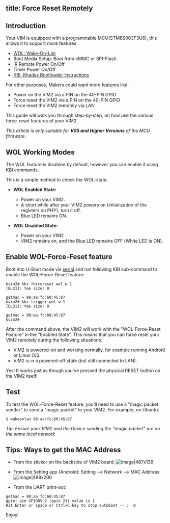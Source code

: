 title: Force Reset Remotely
---

## Introduction
Your VIM is equipped with a programmable MCU(STM8S003F3U6), this allows it to support more features:
* [WOL: Wake-On-Lan](/vim2/HowtoUseWol.html)
* Boot Media Setup: Boot from eMMC or SPI-Flash
* IR Remote Power On/Off
* Timer Power On/Off
* [KBI: Khadas Bootloader Instructions](/vim2/KbiGuidance.html)

For other purposes, Makers could want more features like:
* Power on the VIM2 via a PIN on the 40-PIN GPIO
* Force reset the VIM2 via a PIN on the 40-PIN GPIO
* Force reset the VIM2 remotely via LAN

This guide will walk you through step-by-step, on how use the various force-reset features of your VIM2.

*This article is only suitable for **V05 and Higher Versions** of the MCU firmware.*

## WOL Working Modes
The WOL feature is disabled by default, however you can enable it using [KBI](/vim2/KbiGuidance.html) commands.

This is a simple method to check the WOL-state:

* **WOL Enabled State:**
  * Power on your VIM2.
  * A short while after your VIM2 powers on (initialization of the registers on PHY), turn it off.
  * Blue LED remains ON.

* **WOL Disabled State:**
  * Power on your VIM2
  * VIM2 remains on, and the Blue LED remains OFF (White LED is ON).

## Enable WOL-Force-Feset feature
Boot into U-Boot mode via [serial](/vim2/SetupSerialTool.html) and run following KBI sub-command to enable the WOL-Force-Reset feature:
```
kvim2# kbi forcereset wol w 1
[BL31]: tee size: 0

getmac = 98:aa:fc:60:45:87
kvim2# kbi trigger wol w 1
[BL31]: tee size: 0

getmac = 98:aa:fc:60:45:87
kvim2#
```
After the command above, the VIM2 will work with the "WOL-Force-Reset Feature" in the "Enabled State". This means that you can force reset your VIM2 remotely during the following situations:
* VIM2 is powered-on and working normally, for example running Android or Linux O/S.
* VIM2 is in a powered-off state (but still connected to LAN).

Yes! It works just as though you've pressed the physical RESET button on the VIM2 itself!

## Test
To test the WOL-Force-Reset feature, you'll need to use a "magic packet sender" to send a "magic packet" to your VIM2. For example, on Ubuntu:
```
$ wakeonlan 98:aa:fc:60:45:87
```

*Tip: Ensure your VIM2 and the Device sending the "magic packet" are on the same local network*

## Tips: Ways to get the MAC Address
* From the sticker on the backside of VIM2 board:
![image|487x136](/android/images/vim2/vim2_mac.jpg)

* From the Setting app (Android): Setting --> Network --> MAC Address
![image|489x200](/android/images/vim2/vim2_android_mac.jpg)

* From the UART print-out:
```
getmac = 98:aa:fc:60:45:87
gpio: pin GPIODV_2 (gpio 21) value is 1
Hit Enter or space or Ctrl+C key to stop autoboot -- :  0 
```

Enjoy!
